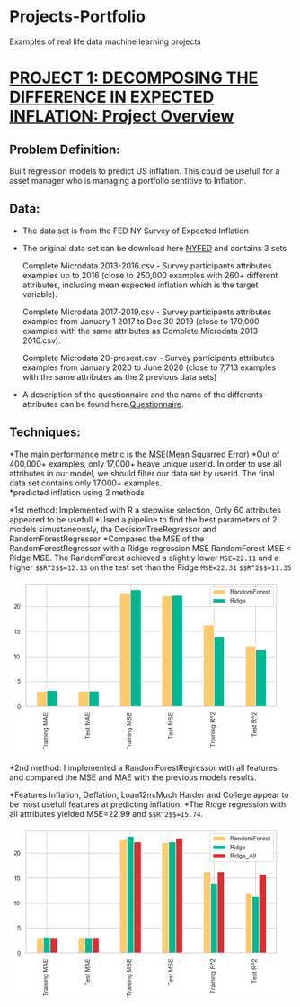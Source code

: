# Projects-Portfolio
Examples of real life data machine learning projects


# [PROJECT 1: DECOMPOSING THE DIFFERENCE IN EXPECTED INFLATION: Project Overview](https://github.com/HermannJoel/Finance/tree/main/Inflation_Expectation)

## Problem Definition:

 Built regression models to predict US inflation. This could be usefull for a asset
 manager who is managing a portfolio sentitive to Inflation.
 ## Data:

* The data set is from the FED NY Survey of Expected Inflation
* The original data set can be download here [NYFED](https://www.newyorkfed.org/microeconomics/sce#/) and
  contains 3 sets

  Complete Microdata 2013-2016.csv - Survey participants attributes examples up to 2016 (close to 250,000 examples with 260+ different attributes, including mean expected inflation which is the target variable).

  Complete Microdata 2017-2019.csv - Survey participants attributes examples from January 1 2017 to Dec 30 2019 (close to 170,000 examples with the same attributes as Complete Microdata 2013-2016.csv).
  
  Complete Microdata 20-present.csv - Survey participants attributes examples from January 2020 to June 2020 (close to 7,713 examples with the same attributes as the 2 previous data sets)

* A description of the questionnaire and the name of the differents attributes can be found here.[Questionnaire](https://www.newyorkfed.org/medialibrary/interactives/sce/sce/downloads/datafrbny-sce-survey-core-module-public-questionnaire.pdf).

## Techniques:

*The main performance metric is the MSE(Mean Squarred Error)
*Out of 400,000+ examples, only 17,000+  heave unique userid. In order to use all attributes in our model, we
    should filter our data set by userid. The final data set contains only 17,000+ examples.  
*predicted inflation using 2 methods

 *1st method: Implemented with R a stepwise selection, Only 60 attributes appeared to be usefull
  *Used a pipeline to find the best parameters of 2 models simustaneously, tha DecisionTreeRegressor and RandomForestRegressor
  *Compared the MSE of the RandomForestRegressor with a Ridge regression MSE RandomForest MSE < Ridge MSE. The RandomForest achieved a slightly lower `MSE=22.11` and a higher `$$R^2$$=12.13` on the test set than the Ridge `MSE=22.31` `$$R^2$$=11.35`

![](/Images/Results1.png)

*2nd method: I implemented a RandomForestRegressor with all features and compared the MSE and MAE with the previous models results.

  *Features Inflation, Deflation, Loan12m:Much Harder and College appear to be most usefull features at predicting inflation.
  *The Ridge regression with all attributes yielded MSE=22.99 and `$$R^2$$=15.74`.

![](/Images/Results2.png)
